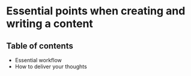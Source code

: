 # Essential points when creating and writing a content

## Table of contents

- Essential workflow
- How to deliver your thoughts
